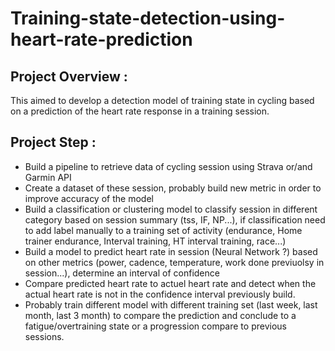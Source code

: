 # Training-state-detection-using-heart-rate-prediction

## Project Overview : 
This aimed to develop a detection model of training state in cycling based on a prediction of the heart rate response in a training session.

## Project Step : 

- Build a pipeline to retrieve data of cycling session using Strava or/and Garmin API
- Create a dataset of these session, probably build new metric in order to improve accuracy of the model
- Build a classification or clustering model to classify session in different category based on session summary (tss, IF, NP...), if classification need to add label manually to a training set of activity (endurance, Home trainer endurance, Interval training, HT interval training, race...)
- Build a model to predict heart rate in session (Neural Network ?) based on other metrics (power, cadence, temperature, work done previuolsy in session...), determine an interval of confidence
- Compare predicted heart rate to actuel heart rate and detect when the actual heart rate is not in the confidence interval previously build.
- Probably train different model with different training set (last week, last month, last 3 month) to compare the prediction and conclude to a fatigue/overtraining state or a progression compare to previous sessions.
